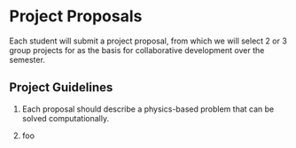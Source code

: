 # Project Proposals

Each student will submit a project proposal, from which we will select 2 or 3
group projects for as the basis for collaborative development over the
semester.

## Project Guidelines

1. Each proposal should describe a physics-based problem that can be solved
computationally.

1. foo



